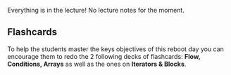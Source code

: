 Everything is in the lecture! No lecture notes for the moment.

## Flashcards 

To help the students master the keys objectives of this reboot day you can encourage them to redo the 2 following decks of flashcards: **Flow, Conditions, Arrays** as well as the ones on **Iterators & Blocks**.